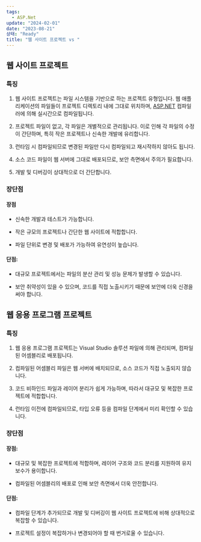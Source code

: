 ```yaml
---
tags:
  - ASP.Net
update: "2024-02-01"
date: "2023-08-21"
상태: "Ready"
title: "웹 사이트 프로젝트 vs "
---
```

## 웹 사이트 프로젝트

### 특징

1. 웹 사이트 프로젝트는 파일 시스템을 기반으로 하는 프로젝트 유형입니다. 웹 애플리케이션의 파일들이 프로젝트 디렉토리 내에 그대로 위치하며, [ASP.NET](http://asp.net/) 컴파일러에 의해 실시간으로 컴파일됩니다.

1. 프로젝트 파일이 없고, 각 파일은 개별적으로 관리됩니다. 이로 인해 각 파일의 수정이 간단하며, 특히 작은 프로젝트나 신속한 개발에 유리합니다.

1. 런타임 시 컴파일되므로 변경된 파일만 다시 컴파일되고 재시작하지 않아도 됩니다.

1. 소스 코드 파일이 웹 서버에 그대로 배포되므로, 보안 측면에서 주의가 필요합니다.

1. 개발 및 디버깅이 상대적으로 더 간단합니다.

### 장단점

#### 장점

- 신속한 개발과 테스트가 가능합니다.

- 작은 규모의 프로젝트나 간단한 웹 사이트에 적합합니다.

- 파일 단위로 변경 및 배포가 가능하여 유연성이 높습니다.

#### 단점:

- 대규모 프로젝트에서는 파일의 분산 관리 및 성능 문제가 발생할 수 있습니다.

- 보안 취약성이 있을 수 있으며, 코드를 직접 노출시키기 때문에 보안에 더욱 신경을 써야 합니다.

## 웹 응용 프로그램 프로젝트

### 특징

1. 웹 응용 프로그램 프로젝트는 Visual Studio 솔루션 파일에 의해 관리되며, 컴파일된 어셈블리로 배포됩니다.

1. 컴파일된 어셈블리 파일은 웹 서버에 배치되므로, 소스 코드가 직접 노출되지 않습니다.

1. 코드 비하인드 파일과 레이어 분리가 쉽게 가능하며, 따라서 대규모 및 복잡한 프로젝트에 적합합니다.

1. 런타임 이전에 컴파일되므로, 타입 오류 등을 컴파일 단계에서 미리 확인할 수 있습니다.

### 장단점

#### 장점:

- 대규모 및 복잡한 프로젝트에 적합하며, 레이어 구조와 코드 분리를 지원하여 유지 보수가 용이합니다.

- 컴파일된 어셈블리의 배포로 인해 보안 측면에서 더욱 안전합니다.

#### 단점:

- 컴파일 단계가 추가되므로 개발 및 디버깅이 웹 사이트 프로젝트에 비해 상대적으로 복잡할 수 있습니다.

- 프로젝트 설정이 복잡하거나 변경되어야 할 때 번거로울 수 있습니다.



